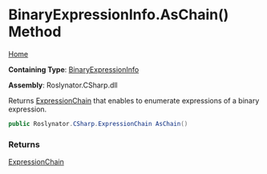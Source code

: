# BinaryExpressionInfo\.AsChain\(\) Method

[Home](../../../../../README.md)

**Containing Type**: [BinaryExpressionInfo](../README.md)

**Assembly**: Roslynator\.CSharp\.dll

  
Returns [ExpressionChain](../../../ExpressionChain/README.md) that enables to enumerate expressions of a binary expression\.

```csharp
public Roslynator.CSharp.ExpressionChain AsChain()
```

### Returns

[ExpressionChain](../../../ExpressionChain/README.md)


